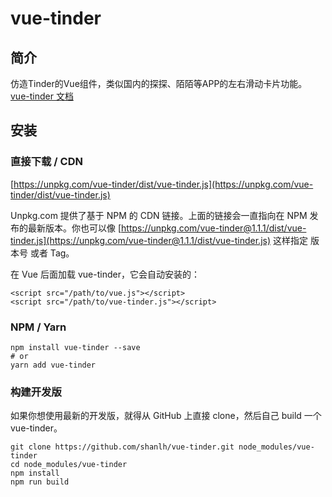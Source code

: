 # vue-tinder

## 简介

仿造Tinder的Vue组件，类似国内的探探、陌陌等APP的左右滑动卡片功能。[vue-tinder 文档](https://shanlh.github.io/vue-tinder)

## 安装

### 直接下载 / CDN

[https://unpkg.com/vue-tinder/dist/vue-tinder.js](https://unpkg.com/vue-tinder/dist/vue-tinder.js)

Unpkg.com 提供了基于 NPM 的 CDN 链接。上面的链接会一直指向在 NPM 发布的最新版本。你也可以像 [https://unpkg.com/vue-tinder@1.1.1/dist/vue-tinder.js](https://unpkg.com/vue-tinder@1.1.1/dist/vue-tinder.js) 这样指定 版本号 或者 Tag。

在 Vue 后面加载 vue-tinder，它会自动安装的：

```markup
<script src="/path/to/vue.js"></script>
<script src="/path/to/vue-tinder.js"></script>
```

### NPM / Yarn

```text
npm install vue-tinder --save
# or
yarn add vue-tinder
```

### 构建开发版

如果你想使用最新的开发版，就得从 GitHub 上直接 clone，然后自己 build 一个 vue-tinder。

```text
git clone https://github.com/shanlh/vue-tinder.git node_modules/vue-tinder
cd node_modules/vue-tinder
npm install
npm run build
```

